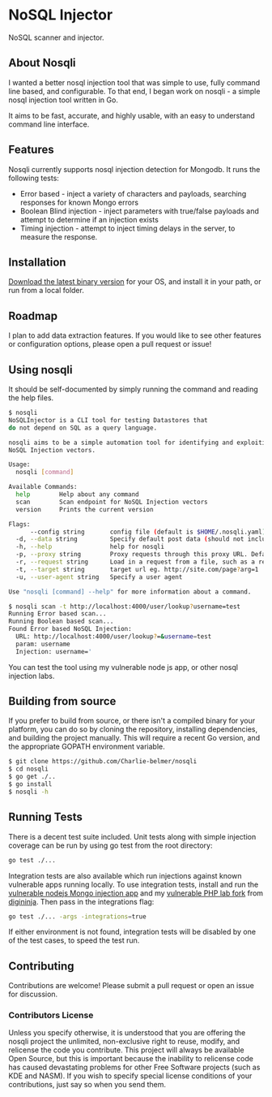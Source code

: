 # NoSQL Injector

NoSQL scanner and injector.

## About Nosqli
I wanted a better nosql injection tool that was simple to use, fully command line based, and configurable. To that end, I began work on nosqli - a simple nosql injection tool written in Go. 

It aims to be fast, accurate, and highly usable, with an easy to understand command line interface.

## Features
Nosqli currently supports nosql injection detection for Mongodb. It runs the following tests:
 * Error based - inject a variety of characters and payloads, searching responses for known Mongo errors
 * Boolean Blind injection - inject parameters with true/false payloads and attempt to determine if an injection exists
 * Timing injection - attempt to inject timing delays in the server, to measure the response.

## Installation

[Download the latest binary version](https://github.com/Charlie-belmer/nosqli/releases) for your OS, and install it in your path, or run from a local folder.

## Roadmap
I plan to add data extraction features. If you would like to see other features or configuration options, please open a pull request or issue!

## Using nosqli
It should be self-documented by simply running the command and reading the help files.

```bash
$ nosqli
NoSQLInjector is a CLI tool for testing Datastores that 
do not depend on SQL as a query language. 

nosqli aims to be a simple automation tool for identifying and exploiting 
NoSQL Injection vectors.

Usage:
  nosqli [command]

Available Commands:
  help        Help about any command
  scan        Scan endpoint for NoSQL Injection vectors
  version     Prints the current version

Flags:
      --config string       config file (default is $HOME/.nosqli.yaml)
  -d, --data string         Specify default post data (should not include any injection strings)
  -h, --help                help for nosqli
  -p, --proxy string        Proxy requests through this proxy URL. Defaults to HTTP_PROXY environment variable.
  -r, --request string      Load in a request from a file, such as a request generated in Burp or ZAP.
  -t, --target string       target url eg. http://site.com/page?arg=1
  -u, --user-agent string   Specify a user agent

Use "nosqli [command] --help" for more information about a command.

$ nosqli scan -t http://localhost:4000/user/lookup?username=test
Running Error based scan...
Running Boolean based scan...
Found Error based NoSQL Injection:
  URL: http://localhost:4000/user/lookup?=&username=test
  param: username
  Injection: username='
```

 You can test the tool using my vulnerable node js app, or other nosql injection labs.

## Building from source

If you prefer to build from source, or there isn't a compiled binary for your platform, you can do so by cloning the repository, installing dependencies, and building the project manually. This will require a recent Go version, and the appropriate GOPATH environment variable.

```bash
$ git clone https://github.com/Charlie-belmer/nosqli
$ cd nosqli
$ go get ./..
$ go install
$ nosqli -h
```

## Running Tests
There is a decent test suite included. Unit tests along with simple injection coverage can be run by using go test from the root directory:
```bash
go test ./...
```

Integration tests are also available which run injections against known vulnerable apps running locally. To use integration tests, install and run the [vulnerable nodejs Mongo injection app](https://github.com/Charlie-belmer/vulnerable-node-app) and my [vulnerable PHP lab fork](https://github.com/Charlie-belmer/nosqlilab) from [digininja](https://digi.ninja/projects/nosqli_lab.php). Then pass in the integrations flag:
```bash
go test ./... -args -integrations=true
```
If either environment is not found, integration tests will be disabled by one of the test cases, to speed the test run.

## Contributing
Contributions are welcome! Please submit a pull request or open an issue for discussion.

### Contributors License
Unless you specify otherwise, it is understood that you are offering the nosqli project the unlimited, non-exclusive right to reuse, modify, and relicense the code you contribute. This project will always be available Open Source, but this is important because the inability to relicense code has caused devastating problems for other Free Software projects (such as KDE and NASM). If you wish to specify special license conditions of your contributions, just say so when you send them.